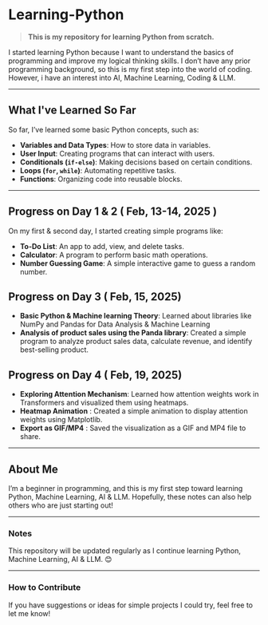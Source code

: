 # Learning-Python

> **This is my repository for learning Python from scratch.**

I started learning Python because I want to understand the basics of programming and improve my logical thinking skills. I don’t have any prior programming background, so this is my first step into the world of coding. However, i have an interest into AI, Machine Learning, Coding & LLM. 

---

## What I've Learned So Far

So far, I’ve learned some basic Python concepts, such as:
- **Variables and Data Types**: How to store data in variables.
- **User Input**: Creating programs that can interact with users.
- **Conditionals (`if-else`)**: Making decisions based on certain conditions.
- **Loops (`for`, `while`)**: Automating repetitive tasks.
- **Functions**: Organizing code into reusable blocks.

---

## Progress on Day 1 & 2 ( Feb, 13-14, 2025 )

On my first & second day, I started creating simple programs like:
- **To-Do List**: An app to add, view, and delete tasks.
- **Calculator**: A program to perform basic math operations.
- **Number Guessing Game**: A simple interactive game to guess a random number.

## Progress on Day 3 ( Feb, 15, 2025)
- **Basic Python & Machine learning Theory**: Learned about libraries like NumPy and Pandas for Data Analysis & Machine Learning
- **Analysis of product sales using the Panda library**: Created a simple program to analyze product sales data, calculate revenue, and identify best-selling product.

## Progress on Day 4 ( Feb, 19, 2025)
- **Exploring Attention Mechanism**: Learned how attention weights work in Transformers and visualized them using heatmaps.
- **Heatmap Animation** : Created a simple animation to display attention weights using Matplotlib.
- **Export as GIF/MP4** : Saved the visualization as a GIF and MP4 file to share.

---

## About Me

I’m a beginner in programming, and this is my first step toward learning Python, Machine Learning, AI & LLM. Hopefully, these notes can also help others who are just starting out!

---

### Notes
This repository will be updated regularly as I continue learning Python, Machine Learning, AI & LLM. 😊

---

### How to Contribute
If you have suggestions or ideas for simple projects I could try, feel free to let me know!

